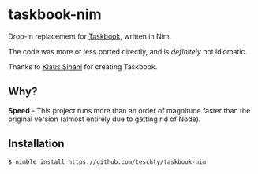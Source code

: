 # taskbook-nim
Drop-in replacement for [Taskbook](https://github.com/klaussinani/taskbook), written in Nim.

The code was more or less ported directly, and is *definitely* not idiomatic. 

Thanks to [Klaus Sinani](https://github.com/klaussinani) for creating Taskbook.

## Why?
**Speed** - This project runs more than an order of magnitude faster than the original version (almost entirely due to getting rid of Node).

## Installation
```
$ nimble install https://github.com/teschty/taskbook-nim
```
